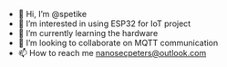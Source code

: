 - 👋 Hi, I’m @spetike
- 👀 I’m interested in using ESP32 for IoT project
- 🌱 I’m currently learning the hardware
- 💞️ I’m looking to collaborate on MQTT communication
- 📫 How to reach me nanosecpeters@outlook.com

<!---
spetike/spetike is a ✨ special ✨ repository because its `README.md` (this file) appears on your GitHub profile.
You can click the Preview link to take a look at your changes.
--->
